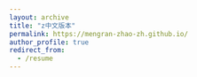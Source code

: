 ```yaml
---
layout: archive
title: "z中文版本"
permalink: https://mengran-zhao-zh.github.io/
author_profile: true
redirect_from:
  - /resume
---
```


<a href="https://mengran-zhao-zh.github.io/"></a>
